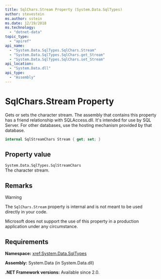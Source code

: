 ```yaml
---
title: SqlChars.Stream Property (System.Data.SqlTypes)
author: stevestein
ms.author: sstein
ms.date: 12/19/2018
ms.technology:
  - "dotnet-data"
topic_type:
  - "apiref"
api_name:
  - "System.Data.SqlTypes.SqlChars.Stream"
  - "System.Data.SqlTypes.SqlChars.get_Stream"
  - "System.Data.SqlTypes.SqlChars.set_Stream"
api_location:
  - "System.Data.dll"
api_type:
  - "Assembly"
---
```

# SqlChars.Stream Property

Gets or sets the character stream. The assembly that contains this property has a friend relationship with SQLAccess.dll. It's intended for use by SQL Server. For other databases, use the hosting mechanism provided by that database.

```csharp
internal SqlStreamChars Stream { get; set; }
```

## Property value

`System.Data.SqlTypes.SqlStreamChars`\
The character stream.

## Remarks

> [!WARNING]
> The `SqlChars.Stream` property is internal and is not meant to be used directly in your code.
>
> Microsoft does not support the use of this property in a production application under any circumstance.

## Requirements

**Namespace:** <xref:System.Data.SqlTypes>

**Assembly:** System.Data (in System.Data.dll)

**.NET Framework versions:** Available since 2.0.